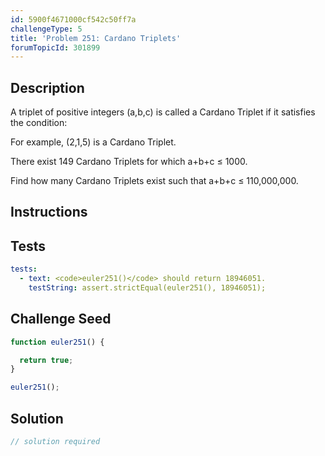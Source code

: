 ```yaml
---
id: 5900f4671000cf542c50ff7a
challengeType: 5
title: 'Problem 251: Cardano Triplets'
forumTopicId: 301899
---
```


## Description

<section id='description'>

A triplet of positive integers (a,b,c) is called a Cardano Triplet if it satisfies the condition:

For example, (2,1,5) is a Cardano Triplet.

There exist 149 Cardano Triplets for which a+b+c ≤ 1000.

Find how many Cardano Triplets exist such that a+b+c ≤ 110,000,000.

</section>

## Instructions

<section id='instructions'>

</section>

## Tests

<section id='tests'>

```yml
tests:
  - text: <code>euler251()</code> should return 18946051.
    testString: assert.strictEqual(euler251(), 18946051);

```

</section>

## Challenge Seed

<section id='challengeSeed'>

<div id='js-seed'>

```js
function euler251() {

  return true;
}

euler251();
```

</div>

</section>

## Solution

<section id='solution'>

```js
// solution required
```

</section>

